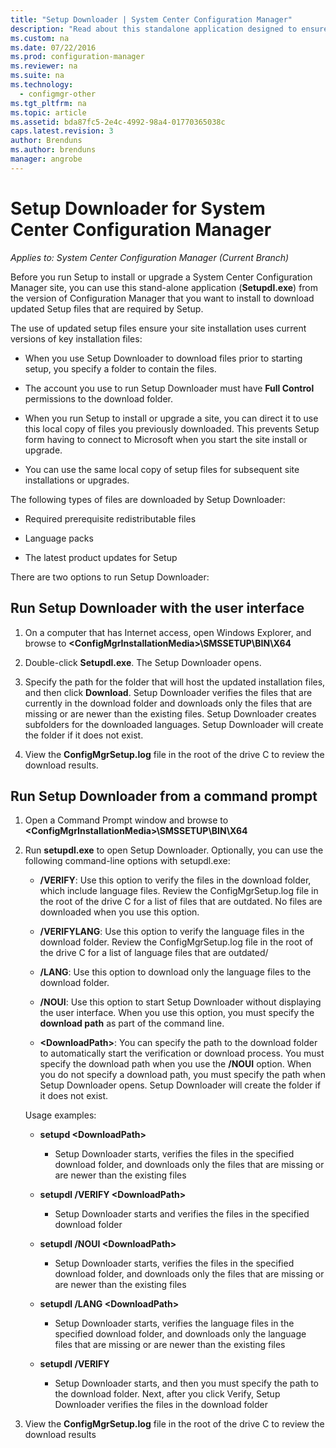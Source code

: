 ```yaml
---
title: "Setup Downloader | System Center Configuration Manager"
description: "Read about this standalone application designed to ensure your site installation uses current versions of key installation files."
ms.custom: na
ms.date: 07/22/2016
ms.prod: configuration-manager
ms.reviewer: na
ms.suite: na
ms.technology:
  - configmgr-other
ms.tgt_pltfrm: na
ms.topic: article
ms.assetid: bda87fc5-2e4c-4992-98a4-01770365038c
caps.latest.revision: 3
author: Brendunsms.author: brendunsmanager: angrobe
---
```

# Setup Downloader for System Center Configuration Manager*Applies to: System Center Configuration Manager (Current Branch)*
Before you run Setup to install or upgrade a System Center Configuration Manager site, you can use this stand-alone application (**Setupdl.exe**) from the version of Configuration Manager that you want to install to download updated Setup files that are required by Setup.  

The use of updated setup files ensure your site installation uses current versions of key installation files:  

-   When you use Setup Downloader to download files prior to starting setup, you specify a folder to contain the files.  

-   The account you use to run Setup Downloader must have **Full Control** permissions to the download folder.  

-   When you run Setup to install or upgrade a site, you can direct it to use this local copy of files you previously downloaded. This prevents Setup form having to connect to Microsoft when you start the site install or upgrade.  

-   You can use the same local copy of setup files for subsequent site installations or upgrades.  

The following types of files are downloaded by Setup Downloader:  

-   Required prerequisite redistributable files  

-   Language packs  

-   The latest product updates for Setup  

There are two options to run Setup Downloader:  

## Run Setup Downloader with the user interface  

1.  On a computer that has Internet access, open Windows Explorer, and browse to **&lt;ConfigMgrInstallationMedia\>\SMSSETUP\BIN\X64**  

2.  Double-click **Setupdl.exe**. The Setup Downloader opens.  

3.  Specify the path for the folder that will host the updated installation files, and then click **Download**. Setup Downloader verifies the files that are currently in the download folder and downloads only the files that are missing or are newer than the existing files. Setup Downloader creates subfolders for the downloaded languages. Setup Downloader will create the folder if it does not exist.  

4.  View the **ConfigMgrSetup.log** file in the root of the drive C to review the download results.  

## Run Setup Downloader from a command prompt  

1.  Open a Command Prompt window and browse to **&lt;ConfigMgrInstallationMedia\>\SMSSETUP\BIN\X64**  

2.  Run  **setupdl.exe** to open Setup Downloader. Optionally, you can use the following command-line options with setupdl.exe:  

    -   **/VERIFY**: Use this option to verify the files in the download folder, which include language files. Review the ConfigMgrSetup.log file in the root of the drive C for a list of files that are outdated. No files are downloaded when you use this option.  

    -   **/VERIFYLANG**: Use this option to verify the language files in the download folder. Review the ConfigMgrSetup.log file in the root of the drive C for a list of language files that are outdated/  

    -   **/LANG**: Use this option to download only the language files to the download folder.  

    -   **/NOUI**: Use this option to start Setup Downloader without displaying the user interface. When you use this option, you must specify the **download path** as part of the command line.  

    -   **&lt;DownloadPath\>**: You can specify the path to the download folder to automatically start the verification or download process. You must specify the download path when you use the **/NOUI** option. When you do not specify a download path, you must specify the path when Setup Downloader opens. Setup Downloader will create the folder if it does not exist.  

    Usage examples:  

    -   **setupd &lt;DownloadPath\>**  

        -   Setup Downloader starts, verifies the files in the specified download folder, and downloads only the files that are missing or are newer than the existing files  

    -   **setupdl /VERIFY &lt;DownloadPath\>**  

        -   Setup Downloader starts and verifies the files in the specified download folder  

    -   **setupdl /NOUI &lt;DownloadPath\>**  

        -   Setup Downloader starts, verifies the files in the specified download folder, and downloads only the files that are missing or are newer than the existing files  

    -   **setupdl /LANG  &lt;DownloadPath\>**  

        -   Setup Downloader starts, verifies the language files in the specified download folder, and downloads only the language files that are missing or are newer than the existing files  

    -   **setupdl /VERIFY**  

        -   Setup Downloader starts, and then you must specify the path to the download folder. Next, after you click Verify, Setup Downloader verifies the files in the download folder  

3.  View the **ConfigMgrSetup.log** file in the root of the drive C to review the download results  
